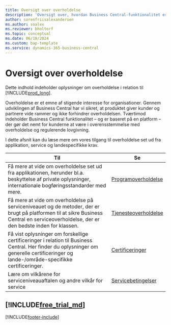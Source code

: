 ```yaml
---
title: Oversigt over overholdelse
description: 'Oversigt over, hvordan Business Central-funktionalitet er baseret på en platform, der gør det nemt for kunderne at være i overensstemmelse med overholdelse og regulerende lovgivning.'
author: sorenfriisalexandersen
ms.author: soalex
ms.reviewer: bholtorf
ms.topic: conceptual
ms.date: 06/18/2024
ms.custom: bap-template
ms.service: dynamics-365-business-central
---
```


# Oversigt over overholdelse

Dette indhold indeholder oplysninger om overholdelse i relation til [!INCLUDE[prod_long](../includes/prod_long.md)].

Overholdelse er et emne af stigende interesse for organisationer. Gennem udviklingen af Business Central har vi sikret, at produktet giver kunder og partnere vide rammer og ikke forhindrer overholdelsen. Tværtimod indeholder Business Central funktionalitet – og er baseret på en platform – der gør det nemt for kunderne at være i overensstemmelse med overholdelse og regulerende lovgivning.

I dette afsnit kan du læse mere om vores tilgang til overholdelse set ud fra applikation, service og landespecifikke krav.

|Til|Se|  
|------------|-------------|  
|Få mere at vide om overholdelse set ud fra applikationen, herunder bl.a. beskyttelse af private oplysninger, internationale bogføringsstandarder med mere.|[Programoverholdelse](compliance-application-compliance.md)|  
|Få mere at vide om overholdelse på serviceniveauet og de metoder, der er brugt på platformen til at sikre Business Central en serviceoverholdelse, der er den bedste inden for klassen.|[Tjenesteoverholdelse](compliance-service-compliance.md)|  
|Få vist oplysninger om forskellige certificeringer i relation til Business Central. Her finder du oplysninger om generelle certificeringer og lande-/område-specifikke certificeringer.|[Certificeringer](compliance-certifications.md)|  
|Lære om vilkårene for serviceniveauaftalen og andre vilkår for service|[Servicebetingelser](compliance-service-compliance.md#service-terms)|  

## [!INCLUDE[free_trial_md](../includes/free_trial_md.md)]  


[!INCLUDE[footer-include](../includes/footer-banner.md)]
